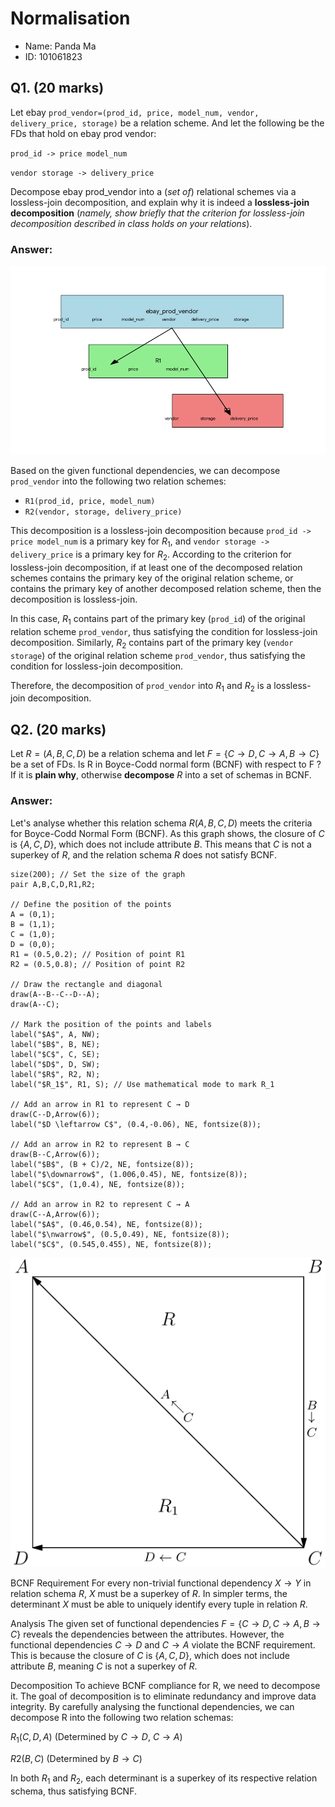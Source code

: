 # Normalisation
* Name: Panda Ma
* ID: 101061823


## Q1. (20 marks)

Let ebay `prod_vendor=(prod_id, price, model_num, vendor, delivery_price, storage)` be a relation scheme. And let the following be the FDs that hold on ebay prod vendor:

`prod_id -> price model_num`

`vendor storage -> delivery_price`

Decompose ebay prod_vendor into a (*set of*) relational schemes via a lossless-join decomposition, and explain why it is indeed a **lossless-join decomposition** (*namely, show briefly that the criterion for lossless-join decomposition described in class holds on your relations*).

### **Answer:**

![Lossless Join Decomposition](lossless-join-decomposition.png)

Based on the given functional dependencies, we can decompose `prod_vendor` into the following two relation schemes:

* `R1(prod_id, price, model_num)`
* `R2(vendor, storage, delivery_price)`

This decomposition is a lossless-join decomposition because `prod_id -> price model_num` is a primary key for $R_1$, and `vendor storage -> delivery_price` is a primary key for $R_2$. According to the criterion for lossless-join decomposition, if at least one of the decomposed relation schemes contains the primary key of the original relation scheme, or contains the primary key of another decomposed relation scheme, then the decomposition is lossless-join.

In this case, $R_1$ contains part of the primary key (`prod_id`) of the original relation scheme `prod_vendor`, thus satisfying the condition for lossless-join decomposition. Similarly, $R_2$ contains part of the primary key (`vendor storage`) of the original relation scheme `prod_vendor`, thus satisfying the condition for lossless-join decomposition.

Therefore, the decomposition of `prod_vendor` into $R_1$ and $R_2$ is a lossless-join decomposition.

## Q2. (20 marks)
Let $R = (A, B, C, D)$ be a relation schema and let $F = \{C →D, C → A, B → C\}$ be a set of FDs. Is R in Boyce-Codd normal form (BCNF) with respect to F ? If it is **plain why**, otherwise **decompose** $R$ into a set of schemas in BCNF.
### **Answer:**

Let's analyse whether this relation schema $R (A, B, C, D)$  meets the criteria for Boyce-Codd Normal Form (BCNF).
As this graph shows, the closure of $C$ is $\{A, C, D\}$, which does not include attribute $B$. This means that $C$ is not a superkey of $R$, and the relation schema $R$ does not satisfy BCNF.

```asymptote
size(200); // Set the size of the graph
pair A,B,C,D,R1,R2;

// Define the position of the points
A = (0,1);
B = (1,1);
C = (1,0);
D = (0,0);
R1 = (0.5,0.2); // Position of point R1
R2 = (0.5,0.8); // Position of point R2

// Draw the rectangle and diagonal
draw(A--B--C--D--A);
draw(A--C);

// Mark the position of the points and labels
label("$A$", A, NW);
label("$B$", B, NE);
label("$C$", C, SE);
label("$D$", D, SW);
label("$R$", R2, N);
label("$R_1$", R1, S); // Use mathematical mode to mark R_1

// Add an arrow in R1 to represent C → D
draw(C--D,Arrow(6));
label("$D \leftarrow C$", (0.4,-0.06), NE, fontsize(8));

// Add an arrow in R2 to represent B → C
draw(B--C,Arrow(6));
label("$B$", (B + C)/2, NE, fontsize(8));
label("$\downarrow$", (1.006,0.45), NE, fontsize(8));
label("$C$", (1,0.4), NE, fontsize(8));

// Add an arrow in R2 to represent C → A
draw(C--A,Arrow(6));
label("$A$", (0.46,0.54), NE, fontsize(8));
label("$\nwarrow$", (0.5,0.49), NE, fontsize(8));
label("$C$", (0.545,0.455), NE, fontsize(8));
```
![Relations in Q2](q2.svg)

BCNF Requirement For every non-trivial functional dependency $X → Y$ in relation schema $R$, $X$ must be a superkey of $R$. In simpler terms, the determinant $X$ must be able to uniquely identify every tuple in relation $R$.

Analysis  The given set of functional dependencies $F = \{C → D, C → A, B → C\}$ reveals the dependencies between the attributes. However, the functional dependencies $C → D$ and $C → A$ violate the BCNF requirement. This is because the closure of $C$ is $\{A, C, D\}$, which does not include attribute $B$, meaning $C$ is not a superkey of $R$.

Decomposition  To achieve BCNF compliance for R, we need to decompose it. The goal of decomposition is to eliminate redundancy and improve data integrity. By carefully analysing the functional dependencies, we can decompose R into the following two relation schemas:

$R_1(C, D, A)$ (Determined by $C → D$, $C → A$) 

$R2(B, C)$ (Determined by $B → C$)

In both $R_1$ and $R_2$, each determinant is a superkey of its respective relation schema, thus satisfying BCNF.